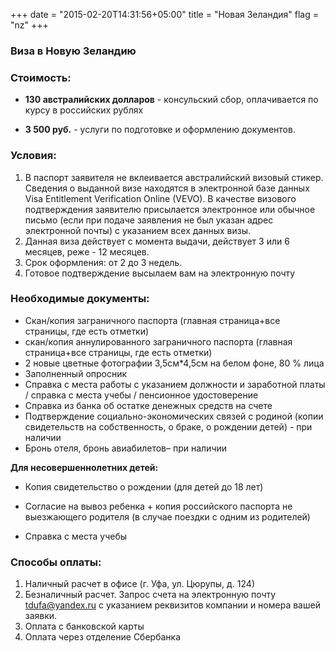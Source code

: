+++
date = "2015-02-20T14:31:56+05:00"
title = "Новая Зеландия"
flag = "nz"
+++
### Виза в Новую Зеландию

### Стоимость: 

* **130 австралийских долларов** - консульский сбор, оплачивается по курсу в российских рублях

* **3 500 руб.** - услуги по подготовке и оформлению документов.

### Условия:

1. В паспорт заявителя не вклеивается австралийский визовый стикер. Сведения о выданной визе находятся в электронной базе данных Visa Entitlement Verification Online (VEVO). В качестве визового подтверждения заявителю присылается электронное или обычное письмо (если при подаче заявления не был указан адрес электронной почты) с указанием всех данных визы.
2. Данная виза действует с момента выдачи, действует 3 или 6 месяцев, реже - 12 месяцев.
3. Срок оформления: от 2 до 3 недель.
4. Готовое подтверждение высылаем вам на электронную почту

### Необходимые документы:

* Скан/копия заграничного паспорта (главная страница+все страницы, где есть отметки)
* скан/копия аннулированного заграничного паспорта (главная страница+все страницы, где есть отметки)
* 2 новые цветные фотографии 3,5см*4,5см на белом фоне, 80 % лица
* Заполненный опросник
* Справка с места работы с указанием должности и заработной платы / справка с места учебы / пенсионное удостоверение
* Справка из банка об остатке денежных средств на счете
* Подтверждение социально-экономических связей с родиной (копии свидетельств на собственность, о браке, о рождении детей) - при наличии
* Бронь отеля, бронь авиабилетов– при наличии


**Для несовершеннолетних детей:**

* Копия свидетельство о рождении (для детей до 18 лет)

* Согласие на вывоз ребенка + копия российского паспорта не выезжающего родителя (в случае поездки с одним из родителей)

* Справка с места учебы



### Способы оплаты:

1. Наличный расчет в офисе (г. Уфа, ул. Цюрупы, д. 124)
2. Безналичный расчет. Запрос счета на электронную почту [tdufa@yandex.ru](mailto:tdufa@yandex.ru)  с указанием реквизитов компании и номера вашей заявки. 
3. Оплата с банковской карты
4. Оплата через отделение Сбербанка


